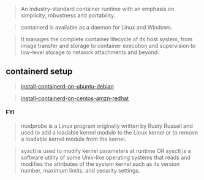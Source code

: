 > An industry-standard container runtime with an emphasis on simplicity, robustness and portability.

> containerd is available as a daemon for Linux and Windows. 

> It manages the complete container lifecycle of its host system, from image transfer and storage to container execution and supervision to low-level storage to network attachments and beyond.

## containerd setup  

> [install-containerd-on-ubuntu-debian](https://github.com/lerndevops/educka/blob/master/0-containerd/install-containerd-on-ubuntu-debian.md)

> [install-containerd-on-centos-amzn-redhat](https://github.com/lerndevops/educka/blob/master/0-containerd/install-containerd-on-centos-amzn-redhat.md)

#### FYI

> modprobe is a Linux program originally written by Rusty Russell and used to add a loadable kernel module to the Linux kernel or to remove a loadable kernel module from the kernel.

> sysctl is used to modify kernel parameters at runtime OR sysctl is a software utility of some Unix-like operating systems that reads and modifies the attributes of the system kernel such as its version number, maximum limits, and security settings. 
